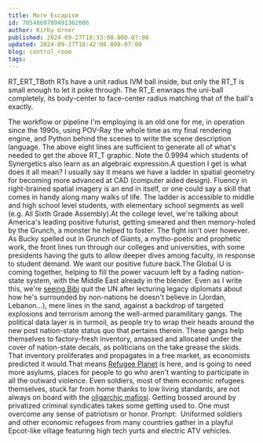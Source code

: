 ```yaml
---
title: More Escapism
id: 7054869789491362006
author: Kirby Urner
published: 2024-09-27T18:33:00.000-07:00
updated: 2024-09-27T18:42:08.808-07:00
blog: control_room
tags: 
---
```


[](https://blogger.googleusercontent.com/img/b/R29vZ2xl/AVvXsEiaa86HTvboAigstEGft8d1CbHkXgkKDlEPrMt2h2d6-5wWQPLOC0ZlaPP5KSKRBV6TQqYC9vL66dAPOWvDDxfI5HxmMS_omIC-LY2dETSi9-Zp-rcMDMXAMPNNQ5JJkhHHDxXBNPoMMvCB4divVAhQY9HWvgmrIcBtxBstK6PnuXW8OmZnJVto/s800/ball_in_rt_e.png)RT_E[](https://blogger.googleusercontent.com/img/b/R29vZ2xl/AVvXsEh0MGNQdTkB3yrqOKXpEri5huZPsUvvpVL0SNH6c4qHDSE0BSu1C3SjxXhXa4mg4qqbWwJN9Y1DjMRzPSiyQyf4lsTmeQaN1B6_xKE5aPxv4zp5PjZAV41vt7XNEcnxHfRMsfemz1ojJX3DxX_xZd-gmFj28LB0v-XxGh1HeQY5yLp97Ynl1E-Z/s800/ball_in_rt_t.png)RT_TBoth RTs have a unit radius IVM ball inside, but only the RT_T is small enough to let it poke through. The RT_E enwraps the uni-ball completely, its body-center to face-center radius matching that of the ball's exactly.

The workflow or pipeline I'm employing is an old one for me, in operation since the 1990s, using POV-Ray the whole time as my final rendering engine, and Python behind the scenes to write the scene description language.
[](https://blogger.googleusercontent.com/img/b/R29vZ2xl/AVvXsEgNtLU_L8g1E1XYdkqWWX-QoFeLONhN3W03LRL5NFJAaBBczE6dO1csfmW7wXrfFJdk_Jdioe7xqPLlA-21IAeiD5_xpRxlxyo1rtFgcrFclIRKp1x9uVW19IfXvITtbB_rrdBX6EjZT3fw0o0PcSVgcek02ExbqcYLSX9RhdmixBBcmGCocI5B/s1520/Screen%20Shot%202024-09-27%20at%2011.27.44%20AM.png)The above eight lines are sufficient to generate all of what's needed to get the above RT_T graphic. Note the 0.9994 which students of Synergetics also learn as an algebraic expression.[](https://blogger.googleusercontent.com/img/b/R29vZ2xl/AVvXsEjmWc_3jTVUGKXLEPb53CwEmqqpyrtOhlgg9nkiW2d7twqsvkHEp2aCoPwPV-J1nykmrlCy0I9HOWQiDQWEPb8v8k9oiU1kIYq6e2e5vufaxj6eEhGb-PhZLSFJkrUQOGnKOvKxn7oOjwclObX2yHOA95DzjKKI3kfONm5yy5Z5LH_VDAoaqT_0/s741/Screen%20Shot%202024-09-27%20at%206.11.15%20PM.png)A question I get is what does it all mean? I usually say it means we have a ladder in spatial geometry for becoming more advanced at CAD (computer aided design). Fluency in right-brained spatial imagery is an end in itself, or one could say a skill that comes in handy along many walks of life. The ladder is accessible to middle and high school level students, with elementary school segments as well (e.g. All Sixth Grade Assembly).At the college level, we're talking about America's leading positive futurist, getting smeared and then memory-holed by the Grunch, a monster he helped to foster. The fight isn't over however. As Bucky spelled out in Grunch of Giants, a mytho-poetic and prophetic work, the front lines run through our colleges and universities, with some presidents having the guts to allow deeper dives among faculty, in response to student demand. We want our positive future back.The Global U is coming together, helping to fill the power vacuum left by a fading nation-state system, with the Middle East already in the blender. Even as I write this, we're [seeing Bibi](https://mybizmo.blogspot.com/2024/08/posting-from-cyberia.html) quit the UN after lecturing legacy diplomats about how he's surrounded by non-nations he doesn't believe in (Jordan, Lebanon...), mere lines in the sand, against a backdrop of targeted explosions and terrorism among the well-armed paramilitary gangs. The political data layer is in turmoil, as people try to wrap their heads around the new post nation-state status quo that pertains therein. These gangs help themselves to factory-fresh inventory, amassed and allocated under the cover of nation-state decals, as politicians on the take grease the skids. That inventory proliferates and propagates in a free market, as economists predicted it would.That means [Refugee Planet](https://controlroom.blogspot.com/2023/09/the-refugee-biz.html) is here, and is going to need more asylums, places for people to go who aren't wanting to participate in all the outward violence. Even soldiers, most of them economic refugees themselves, stuck far from home thanks to low living standards, are not always on board with the [oligarchic mafiosi](https://mybizmo.blogspot.com/2023/03/beltway-mafia.html). Getting bossed around by privatized criminal syndicates takes some getting used to. One must overcome any sense of patriotism or honor.[](https://blogger.googleusercontent.com/img/b/R29vZ2xl/AVvXsEhQg3ll5kpplfjzoEED4b4URPdlboRnJkG9NxwJKX2OY7T-0gUtqA27ELueRhxPatuZLqVKR9LwXCr9r_kSG1Fif4Vu9Z177EEg3JXmtMjAuPZ88FUDuIYRHxg88n8aE3wsLIAdroxPqFD2FiN4ioDOk7OkNGtn196Cb9BXsRRHOjOO5tbBZ6zS/s2012/Screen%20Shot%202024-09-27%20at%208.59.17%20AM.png)
Prompt:  Uniformed soldiers and other economic refugees from many countries gather in a playful Epcot-like village featuring high tech yurts and electric ATV vehicles.